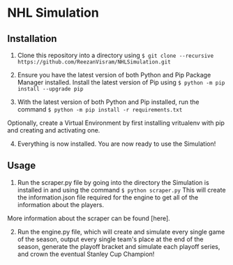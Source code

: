 # NHL Simulation

## Installation
1. Clone this repository into a directory using
`$ git clone --recursive https://github.com/ReezanVisram/NHLSimulation.git`

2. Ensure you have the latest version of both Python and Pip Package Manager installed.
Install the latest version of Pip using
`$ python -m pip install --upgrade pip`

3. With the latest version of both Python and Pip installed, run the command
`$ python -m pip install -r requirements.txt`

Optionally, create a Virtual Environment by first installing vritualenv with pip and creating and activating one.

4. Everything is now installed. You are now ready to use the Simulation!

## Usage
1. Run the scraper.py file by going into the directory the Simulation is installed in and using the command
`$ python scraper.py`
This will create the information.json file required for the engine to get all of the information about the players.

More information about the scraper can be found [here].

2. Run the engine.py file, which will create and simulate every single game of the season, output every single team's place at the end of the season, generate the playoff bracket and simulate each playoff series, and crown the eventual Stanley Cup Champion!